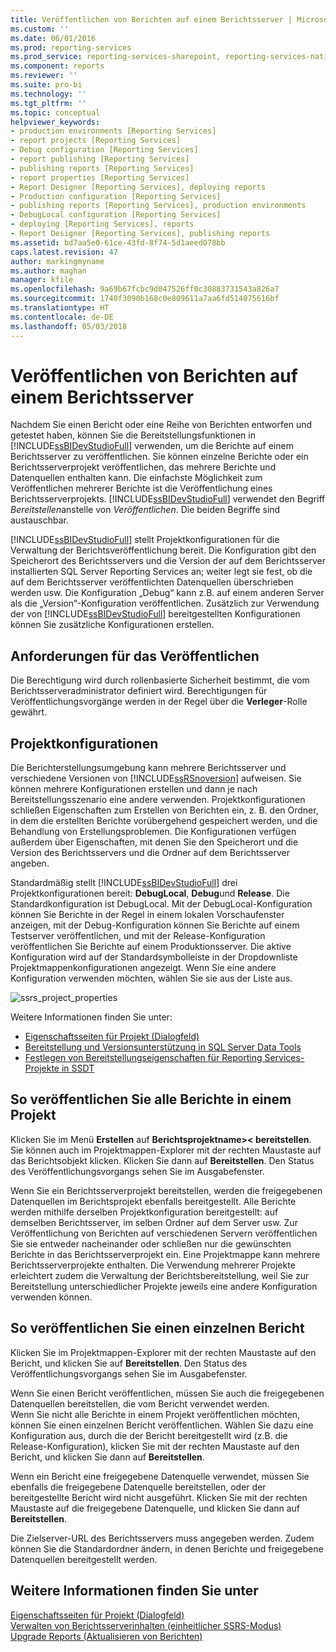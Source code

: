 ```yaml
---
title: Veröffentlichen von Berichten auf einem Berichtsserver | Microsoft-Dokumentation
ms.custom: ''
ms.date: 06/01/2016
ms.prod: reporting-services
ms.prod_service: reporting-services-sharepoint, reporting-services-native
ms.component: reports
ms.reviewer: ''
ms.suite: pro-bi
ms.technology: ''
ms.tgt_pltfrm: ''
ms.topic: conceptual
helpviewer_keywords:
- production environments [Reporting Services]
- report projects [Reporting Services]
- Debug configuration [Reporting Services]
- report publishing [Reporting Services]
- publishing reports [Reporting Services]
- report properties [Reporting Services]
- Report Designer [Reporting Services], deploying reports
- Production configuration [Reporting Services]
- publishing reports [Reporting Services], production environments
- DebugLocal configuration [Reporting Services]
- deploying [Reporting Services], reports
- Report Designer [Reporting Services], publishing reports
ms.assetid: bd7aa5e0-61ce-43fd-8f74-5d1aeed078bb
caps.latest.revision: 47
author: markingmyname
ms.author: maghan
manager: kfile
ms.openlocfilehash: 9a69b67fcbc9d047526ff0c30883731543a826a7
ms.sourcegitcommit: 1740f3090b168c0e809611a7aa6fd514075616bf
ms.translationtype: HT
ms.contentlocale: de-DE
ms.lasthandoff: 05/03/2018
---
```

# <a name="publishing-reports-to-a-report-server"></a>Veröffentlichen von Berichten auf einem Berichtsserver
  Nachdem Sie einen Bericht oder eine Reihe von Berichten entworfen und getestet haben, können Sie die Bereitstellungsfunktionen in [!INCLUDE[ssBIDevStudioFull](../../includes/ssbidevstudiofull-md.md)] verwenden, um die Berichte auf einem Berichtsserver zu veröffentlichen. Sie können einzelne Berichte oder ein Berichtsserverprojekt veröffentlichen, das mehrere Berichte und Datenquellen enthalten kann. Die einfachste Möglichkeit zum Veröffentlichen mehrerer Berichte ist die Veröffentlichung eines Berichtsserverprojekts. [!INCLUDE[ssBIDevStudioFull](../../includes/ssbidevstudiofull-md.md)] verwendet den Begriff *Bereitstellen*anstelle von *Veröffentlichen*. Die beiden Begriffe sind austauschbar.  
  
 [!INCLUDE[ssBIDevStudioFull](../../includes/ssbidevstudiofull-md.md)] stellt Projektkonfigurationen für die Verwaltung der Berichtsveröffentlichung bereit. Die Konfiguration gibt den Speicherort des Berichtsservers und die Version der auf dem Berichtsserver installierten SQL Server Reporting Services an; weiter legt sie fest, ob die auf dem Berichtsserver veröffentlichten Datenquellen überschrieben werden usw. Die Konfiguration „Debug“ kann z.B. auf einem anderen Server als die „Version“-Konfiguration veröffentlichen. Zusätzlich zur Verwendung der von [!INCLUDE[ssBIDevStudioFull](../../includes/ssbidevstudiofull-md.md)] bereitgestellten Konfigurationen können Sie zusätzliche Konfigurationen erstellen.  
 
## <a name="requirements-to-publish"></a>Anforderungen für das Veröffentlichen
Die Berechtigung wird durch rollenbasierte Sicherheit bestimmt, die vom Berichtsserveradministrator definiert wird. Berechtigungen für Veröffentlichungsvorgänge werden in der Regel über die **Verleger**-Rolle gewährt.  
  
## <a name="project-configurations"></a>Projektkonfigurationen  
 Die Berichterstellungsumgebung kann mehrere Berichtsserver und verschiedene Versionen von [!INCLUDE[ssRSnoversion](../../includes/ssrsnoversion-md.md)] aufweisen. Sie können mehrere Konfigurationen erstellen und dann je nach Bereitstellungsszenario eine andere verwenden. Projektkonfigurationen schließen Eigenschaften zum Erstellen von Berichten ein, z. B. den Ordner, in dem die erstellten Berichte vorübergehend gespeichert werden, und die Behandlung von Erstellungsproblemen. Die Konfigurationen verfügen außerdem über Eigenschaften, mit denen Sie den Speicherort und die Version des Berichtsservers und die Ordner auf dem Berichtsserver angeben.  
  
 Standardmäßig stellt [!INCLUDE[ssBIDevStudioFull](../../includes/ssbidevstudiofull-md.md)] drei Projektkonfigurationen bereit: **DebugLocal**, **Debug**und **Release**. Die Standardkonfiguration ist DebugLocal. Mit der DebugLocal-Konfiguration können Sie Berichte in der Regel in einem lokalen Vorschaufenster anzeigen, mit der Debug-Konfiguration können Sie Berichte auf einem Testserver veröffentlichen, und mit der Release-Konfiguration veröffentlichen Sie Berichte auf einem Produktionsserver. Die aktive Konfiguration wird auf der Standardsymbolleiste in der Dropdownliste Projektmappenkonfigurationen angezeigt. Wenn Sie eine andere Konfiguration verwenden möchten, wählen Sie sie aus der Liste aus.  
  
 ![ssrs_project_properties](../../reporting-services/reports/media/ssrs-project-properties.png) 
  
 Weitere Informationen finden Sie unter:
 + [Eigenschaftsseiten für Projekt (Dialogfeld)](../../reporting-services/tools/project-property-pages-dialog-box.md)
 + [Bereitstellung und Versionsunterstützung in SQL Server Data Tools](../../reporting-services/tools/deployment-and-version-support-in-sql-server-data-tools-ssrs.md)
 + [Festlegen von Bereitstellungseigenschaften für Reporting Services-Projekte in SSDT](../../reporting-services/tools/set-deployment-properties-reporting-services.md)
  
## <a name="to-publish-all-reports-in-a-project"></a>So veröffentlichen Sie alle Berichte in einem Projekt  
  
Klicken Sie im Menü **Erstellen** auf **Berichtsprojektname>\< bereitstellen**. Sie können auch im Projektmappen-Explorer mit der rechten Maustaste auf das Berichtsobjekt klicken. Klicken Sie dann auf **Bereitstellen**. Den Status des Veröffentlichungsvorgangs sehen Sie im Ausgabefenster.  
  
Wenn Sie ein Berichtsserverprojekt bereitstellen, werden die freigegebenen Datenquellen im Berichtsprojekt ebenfalls bereitgestellt. Alle Berichte werden mithilfe derselben Projektkonfiguration bereitgestellt: auf demselben Berichtsserver, im selben Ordner auf dem Server usw. Zur Veröffentlichung von Berichten auf verschiedenen Servern veröffentlichen Sie sie entweder nacheinander oder schließen nur die gewünschten Berichte in das Berichtsserverprojekt ein. Eine Projektmappe kann mehrere Berichtsserverprojekte enthalten. Die Verwendung mehrerer Projekte erleichtert zudem die Verwaltung der Berichtsbereitstellung, weil Sie zur Bereitstellung unterschiedlicher Projekte jeweils eine andere Konfiguration verwenden können. 
  
## <a name="to-publish-a-single-report"></a>So veröffentlichen Sie einen einzelnen Bericht  
  
Klicken Sie im Projektmappen-Explorer mit der rechten Maustaste auf den Bericht, und klicken Sie auf **Bereitstellen**. Den Status des Veröffentlichungsvorgangs sehen Sie im Ausgabefenster.  
  
 Wenn Sie einen Bericht veröffentlichen, müssen Sie auch die freigegebenen Datenquellen bereitstellen, die vom Bericht verwendet werden.   
 Wenn Sie nicht alle Berichte in einem Projekt veröffentlichen möchten, können Sie einen einzelnen Bericht veröffentlichen. Wählen Sie dazu eine Konfiguration aus, durch die der Bericht bereitgestellt wird (z.B. die Release-Konfiguration), klicken Sie mit der rechten Maustaste auf den Bericht, und klicken Sie dann auf **Bereitstellen**.  
  
 Wenn ein Bericht eine freigegebene Datenquelle verwendet, müssen Sie ebenfalls die freigegebene Datenquelle bereitstellen, oder der bereitgestellte Bericht wird nicht ausgeführt. Klicken Sie mit der rechten Maustaste auf die freigegebene Datenquelle, und klicken Sie dann auf **Bereitstellen**.  
  
 Die Zielserver-URL des Berichtsservers muss angegeben werden. Zudem können Sie die Standardordner ändern, in denen Berichte und freigegebene Datenquellen bereitgestellt werden.  

  
## <a name="see-also"></a>Weitere Informationen finden Sie unter  
 [Eigenschaftsseiten für Projekt (Dialogfeld)](../../reporting-services/tools/project-property-pages-dialog-box.md)   
 [Verwalten von Berichtsserverinhalten &#40;einheitlicher SSRS-Modus&#41;](../../reporting-services/report-server/report-server-content-management-ssrs-native-mode.md)   
 [Upgrade Reports (Aktualisieren von Berichten)](../../reporting-services/install-windows/upgrade-reports.md)  
  
  
